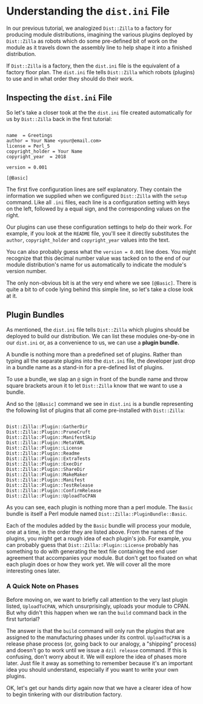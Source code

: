 # Understanding the `dist.ini` File

In our previous tutorial, we analogized `Dist::Zilla` to a factory for producing
module distributions, imagining the various plugins deployed by `Dist::Zilla` as
robots which do some pre-defined bit of work on the module as it travels down
the assembly line to help shape it into a finished distribution.

If `Dist::Zilla` is a factory, then the `dist.ini` file is the equivalent of a
factory floor plan. The `dist.ini` file tells `Dist::Zilla` which robots
(plugins) to use and in what order they should do their work.

## Inspecting the `dist.ini` File

So let's take a closer took at the the `dist.ini` file created automatically for
us by `Dist::Zilla` back in the first tutorial:

```

name  = Greetings
author = Your Name <your@email.com>
license = Perl_5
copyright_holder = Your Name
copyright_year  = 2018

version = 0.001

[@Basic]

```

The first five configuration lines are self explanatory. They contain the
information we supplied when we configured `Dist::Zilla` with the `setup`
command. Like all `.ini` files, each line is a configuration setting with keys
on the left, followed by a equal sign, and the corresponding values on the
right.

Our plugins can use these configuration settings to help do their work. For
example, if you look at the `README` file, you'll see it directly substitutes
the `author`, `copyright_holder` and `copyright_year` values into the text.

You can also probably guess what the `version = 0.001` line does. You might
recognize that this decimal number value was tacked on to the end of our module
distribution's name for us automatically to indicate the module's version
number.

The only non-obvious bit is at the very end where we see `[@Basic]`. There is
quite a bit to of code lying behind this simple line, so let's take a close look
at it.

## Plugin Bundles

As mentioned, the `dist.ini` file tells `Dist::Zilla` which plugins should be
deployed to build our distribution. We can list these modules one-by-one in our
`dist.ini` or, as a convenience to us, we can use a **plugin bundle.**

A bundle is nothing more than a predefined set of plugins. Rather than typing all
the separate plugins into the `dist.ini` file, the developer just drop in a bundle
name as a stand-in for a pre-defined list of plugins.

To use a bundle, we slap an `@` sign in front of the bundle name and throw
square brackets aroun it to let `Dist::Zilla` know that we want to use a bundle.

And so the `[@Basic]` command we see in `dist.ini` is a bundle representing the
following list of plugins that all come pre-installed with `Dist::Zilla`:

```

Dist::Zilla::Plugin::GatherDir
Dist::Zilla::Plugin::PruneCruft
Dist::Zilla::Plugin::ManifestSkip
Dist::Zilla::Plugin::MetaYAML
Dist::Zilla::Plugin::License
Dist::Zilla::Plugin::Readme
Dist::Zilla::Plugin::ExtraTests
Dist::Zilla::Plugin::ExecDir
Dist::Zilla::Plugin::ShareDir
Dist::Zilla::Plugin::MakeMaker
Dist::Zilla::Plugin::Manifest
Dist::Zilla::Plugin::TestRelease
Dist::Zilla::Plugin::ConfirmRelease
Dist::Zilla::Plugin::UploadToCPAN

```

As you can see, each plugin is nothing more than a perl module. The `Basic`
bundle is itself a Perl module named `Dist::Zilla::PluginBundle::Basic`.

Each of the modules added by the `Basic` bundle will process your module, one at
a time, in the order they are listed above. From the names of the plugins, you
might get a rough idea of each plugin's job. For example, you can probably guess
that `Dist::Zilla::Plugin::License` probably has something to do with generating
the text file containing the end user agreement that accompanies your module.
But don't get too fixated on what each plugin does or how they work yet. We
will cover all the more interesting ones later.

### A Quick Note on Phases

Before moving on, we want to briefly call attention to the very last plugin
listed, `UploadToCPAN`, which unsurprisingly, uploads your module to CPAN. But
why didn't this happen when we ran the `build` command back in the first
turtorial?

The answer is that the `build` command will only run the plugins that are
assigned to the manufacturing phases under its control. `UploadToCPAN` is a
release phase process (or, going back to our analogy, a "shipping" process) and
doesn't go to work until we issue a `dzil release` command. If this is
confusing, don't worry about it. We will explore the idea of phases more later.
Just file it away as something to remember because it's an important idea you
should understand, especially if you want to write your own plugins.

OK, let's get our hands dirty again now that we have a clearer idea of how to
begin tinkering with our distribution factory.
